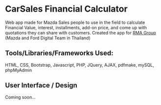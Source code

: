 # CarSales Financial Calculator
Web app made for Mazda Sales people to use in the field to calculate Financial Value, interest, installments, add-on price, and come up with quotations they can share with customers.
Created the app for [RMA Group](https://rmagroup.net) (Mazda and Ford Digital Team in Thailand)


## Tools/Libraries/Frameworks Used: 
HTML, CSS, Bootstrap, Javascript, PHP, JQuery, AJAX, pdfmake, mySQL, phpMyAdmin

## User Interface / Design
Coming soon...
